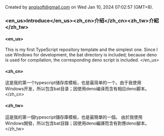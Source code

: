 Created by anqisoft@gmail.com on Wed Jan 10, 2024 07:02:57 (GMT+8).<br>
### <en_us>Introduce</en_us><zh_cn>介绍</zh_cn><zh_tw>介紹</zh_tw>
#### <en_us>
This is my first TypeScript repository template and the simplest one. Since I use Windows for development, the bat directory is included; because deno is used for compilation, the corresponding deno script is included.
</en_us>

#### <zh_cn>
这是我的第一个typescript储存库模板，也是最简单的一个。由于我使用Windows开发，所以包含bat目录；因使用deno编译而含有相应deno脚本。
</zh_cn>

#### <zh_tw>
這是我的第一個typescript儲存庫模板，也是最簡單的一個。 由於我使用Windows開發，所以包含bat目錄；因使用deno編譯而含有對應deno腳本。
</zh_tw>
